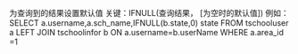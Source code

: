 为查询到的结果设置默认值
    关键：IFNULL(查询结果， [为空时的默认值])
    例如：SELECT a.username,a.sch_name,IFNULL(b.state,0) state  FROM tschooluser a LEFT JOIN tschoolinfor b ON a.username=b.userName  WHERE a.area_id =1
